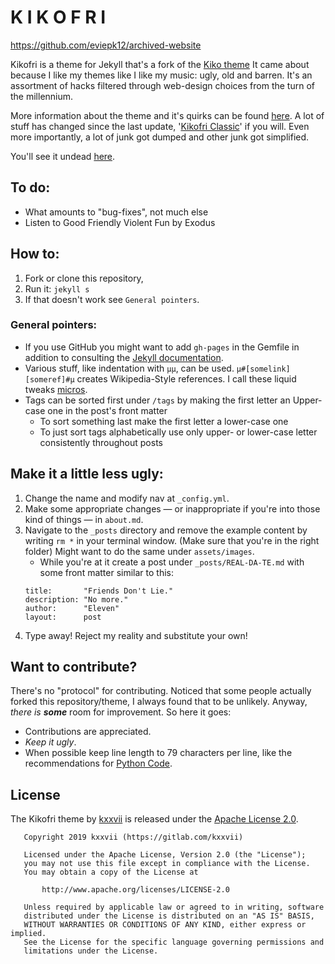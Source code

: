 # K I K O F R I

https://github.com/eviepk12/archived-website

Kikofri is a theme for Jekyll that's a fork of the [Kiko theme][1] It came
about because I like my themes like I like my music: ugly, old and barren. It's
an assortment of hacks filtered through web-design choices from the turn of the
millennium.

More information about the theme and it's quirks can be found [here][2.1]. A
lot of stuff has changed since the last update, '[Kikofri Classic][2.3]' if you
will. Even more importantly, a lot of junk got dumped and other junk got
simplified.

You'll see it undead [here][2.2].

[1]: https://github.com/gfjaru/Kiko

## To do:

* What amounts to "bug-fixes", not much else
* Listen to Good Friendly Violent Fun by Exodus

## How to:

1. Fork or clone this repository,
2. Run it: `jekyll s`
3. If that doesn't work see `General pointers`.

### General pointers:

* If you use GitHub you might want to add `gh-pages` in the Gemfile in addition
  to consulting the [Jekyll documentation](https://jekyllrb.com/docs/home/).
* Various stuff, like indentation with `µµ`, can be used.
  `µ#[somelink][someref]#µ` creates Wikipedia-Style references. I call these
  liquid tweaks [micros][3].
* Tags can be sorted first under `/tags` by making the first letter an
  Upper-case one in the post's front matter
    - To sort something last make the first letter a lower-case one 
    - To just sort tags alphabetically use only upper- or lower-case letter
      consistently throughout posts

## Make it a little less ugly:

1. Change the name and modify nav at `_config.yml`.
2. Make some appropriate changes — or inappropriate if you're into those kind
of things — in `about.md`.
3. Navigate to the `_posts` directory and remove the example content by writing
   `rm *` in your terminal window. (Make sure that you're in the right folder)
   Might want to do the same under `assets/images`.
   - While you're at it create a post under `_posts/REAL-DA-TE.md` with some
     front matter similar to this:
   ```
   title:       "Friends Don't Lie."
   description: "No more."
   author:      "Eleven"
   layout:      post
   ```
4. Type away! Reject my reality and substitute your own!

## Want to contribute?

There's no "protocol" for contributing. Noticed that some people actually
forked this repository/theme, I always found that to be unlikely. Anyway,
_there is **some**_ room for improvement. So here it goes:

* Contributions are appreciated. 
* _Keep it ugly_.
* When possible keep line length to 79 characters per line, like the
  recommendations for [Python Code][4].

[2.1]: https://kxxvii.github.io/Kikofri/ofri
[2.2]: https://kxxvii.github.io/Kikofri
[2.3]: https://github.com/kxxvii/Kikofri/releases/tag/classic
[3]: https://kxxvii.github.io/Kikofri/ofri#micros
[4]: http://pep8.org/#maximum-line-length

## License

The Kikofri theme by [kxxvii](https://github.com/kxxvii) is released under the
[Apache License 2.0](http://www.apache.org/licenses/LICENSE-2.0). 


```
   Copyright 2019 kxxvii (https://gitlab.com/kxxvii)

   Licensed under the Apache License, Version 2.0 (the "License");
   you may not use this file except in compliance with the License.
   You may obtain a copy of the License at

       http://www.apache.org/licenses/LICENSE-2.0

   Unless required by applicable law or agreed to in writing, software
   distributed under the License is distributed on an "AS IS" BASIS,
   WITHOUT WARRANTIES OR CONDITIONS OF ANY KIND, either express or implied.
   See the License for the specific language governing permissions and
   limitations under the License.
```
